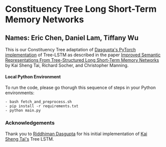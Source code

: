 
# Constituency Tree Long Short-Term Memory Networks
## Names: Eric Chen, Daniel Lam, Tiffany Wu
This is our Constituency Tree adaptation of [Dasgupta's PyTorch implementation](https://github.com/dasguptar/treelstm.pytorch) of Tree-LSTM as described in the paper [Improved Semantic Representations From Tree-Structured Long Short-Term Memory Networks](http://arxiv.org/abs/1503.00075) by Kai Sheng Tai, Richard Socher, and Christopher Manning.

#### Local Python Environment
To run the code, please go thorugh this sequence of steps in your Python environments:
```
- bash fetch_and_preprocess.sh
- pip install -r requirements.txt
- python main.py
```

### Acknowledgements
Thank you to [Riddhiman Dasgupta](https://researchweb.iiit.ac.in/~riddhiman.dasgupta/) for his initial implementation of [Kai Sheng Tai's](https://github.com/kaishengtai/) Tree LSTM. 
